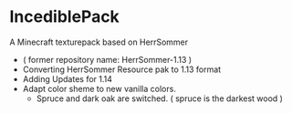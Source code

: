 # IncediblePack
A Minecraft texturepack based on HerrSommer
* ( former repository name: HerrSommer-1.13 )
* Converting HerrSommer Resource pak to 1.13  format
* Adding Updates for 1.14
* Adapt color sheme to new vanilla colors.
  *  Spruce and dark oak are switched. ( spruce is the darkest wood )
